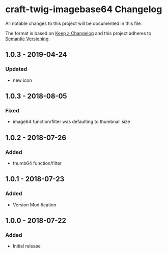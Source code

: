 # craft-twig-imagebase64 Changelog

All notable changes to this project will be documented in this file.

The format is based on [Keep a Changelog](http://keepachangelog.com/) and this project adheres to [Semantic Versioning](http://semver.org/).

## 1.0.3 - 2019-04-24
### Updated
- new icon

## 1.0.3 - 2018-08-05
### Fixed
- image64 function/filter was defaulting to thumbnail size

## 1.0.2 - 2018-07-26
### Added
- thumb64 function/filter

## 1.0.1 - 2018-07-23
### Added
- Version Modification

## 1.0.0 - 2018-07-22
### Added
- Initial release

